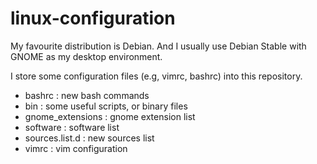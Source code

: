 # linux-configuration

My favourite distribution is Debian. And I usually use Debian Stable with GNOME as my desktop environment.

I store some configuration files (e.g, vimrc, bashrc) into this repository.

- bashrc : new bash commands
- bin : some useful scripts, or binary files
- gnome_extensions : gnome extension list
- software : software list
- sources.list.d : new sources list
- vimrc : vim configuration
